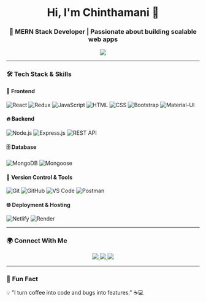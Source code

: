 <h1 align="center">Hi, I'm Chinthamani 👋</h1>
<h3 align="center">🚀 MERN Stack Developer | Passionate about building scalable web apps</h3>

<!-- Typing Animation -->
<p align="center">
  <img src="https://readme-typing-svg.herokuapp.com?font=Fira+Code&weight=500&size=22&pause=1000&color=F75C7E&center=true&vCenter=true&multiline=true&width=700&height=100&lines=Full+Stack+MERN+Developer;React+%7C+Node.js+%7C+MongoDB+%7C+Express.js;Building+scalable+web+applications">
</p>

---

### 🛠 **Tech Stack & Skills**

#### 🚀 **Frontend**
![React](https://img.shields.io/badge/-React-61DAFB?style=for-the-badge&logo=react&logoColor=black)
![Redux](https://img.shields.io/badge/-Redux-764ABC?style=for-the-badge&logo=redux&logoColor=white)
![JavaScript](https://img.shields.io/badge/-JavaScript-F7DF1E?style=for-the-badge&logo=javascript&logoColor=black)
![HTML](https://img.shields.io/badge/-HTML-E34F26?style=for-the-badge&logo=html5&logoColor=white)
![CSS](https://img.shields.io/badge/-CSS-1572B6?style=for-the-badge&logo=css3&logoColor=white)
![Bootstrap](https://img.shields.io/badge/-Bootstrap-7952B3?style=for-the-badge&logo=bootstrap&logoColor=white)
![Material-UI](https://img.shields.io/badge/-MUI-0081CB?style=for-the-badge&logo=mui&logoColor=white)

#### 🔥 **Backend**
![Node.js](https://img.shields.io/badge/-Node.js-339933?style=for-the-badge&logo=node.js&logoColor=white)
![Express.js](https://img.shields.io/badge/-Express.js-000000?style=for-the-badge&logo=express&logoColor=white)
![REST API](https://img.shields.io/badge/-RESTful%20APIs-blue?style=for-the-badge)

#### 🗄 **Database**
![MongoDB](https://img.shields.io/badge/-MongoDB-4EA94B?style=for-the-badge&logo=mongodb&logoColor=white)
![Mongoose](https://img.shields.io/badge/-Mongoose-red?style=for-the-badge)

#### 📌 **Version Control & Tools**
![Git](https://img.shields.io/badge/-Git-F05032?style=for-the-badge&logo=git&logoColor=white)
![GitHub](https://img.shields.io/badge/-GitHub-181717?style=for-the-badge&logo=github&logoColor=white)
![VS Code](https://img.shields.io/badge/-VSCode-007ACC?style=for-the-badge&logo=visual-studio-code&logoColor=white)
![Postman](https://img.shields.io/badge/-Postman-FF6C37?style=for-the-badge&logo=postman&logoColor=white)

#### 🌐 **Deployment & Hosting**
![Netlify](https://img.shields.io/badge/-Netlify-00C7B7?style=for-the-badge&logo=netlify&logoColor=white)
![Render](https://img.shields.io/badge/-Render-46E3B7?style=for-the-badge)

---

### 🌍 **Connect With Me**
<p align="center">
  <a href="https://www.linkedin.com/in/chinthamani-g-02b29a265" target="_blank">
    <img src="https://img.shields.io/badge/LinkedIn-0077B5?style=for-the-badge&logo=linkedin&logoColor=white" />
  </a>
  <a href="mailto:chinthamani2525@gmail.com" target="_blank">
    <img src="https://img.shields.io/badge/Gmail-D14836?style=for-the-badge&logo=gmail&logoColor=white" />
  </a>
  <a href="https://chinthamani-portfolio.netlify.app" target="_blank">
    <img src="https://img.shields.io/badge/Portfolio-%23000000.svg?style=for-the-badge&logo=firefox&logoColor=white" />
  </a>
</p>

---

### 🎯 **Fun Fact**
💡 "I turn coffee into code and bugs into features." ☕💻  

